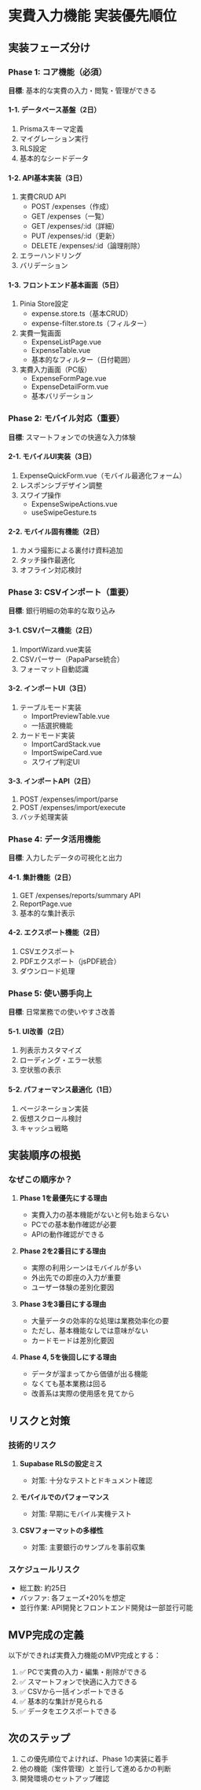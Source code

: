 # 実費入力機能 実装優先順位

## 実装フェーズ分け

### Phase 1: コア機能（必須）
**目標**: 基本的な実費の入力・閲覧・管理ができる

#### 1-1. データベース基盤（2日）
1. Prismaスキーマ定義
2. マイグレーション実行
3. RLS設定
4. 基本的なシードデータ

#### 1-2. API基本実装（3日）
1. 実費CRUD API
   - POST /expenses（作成）
   - GET /expenses（一覧）
   - GET /expenses/:id（詳細）
   - PUT /expenses/:id（更新）
   - DELETE /expenses/:id（論理削除）
2. エラーハンドリング
3. バリデーション

#### 1-3. フロントエンド基本画面（5日）
1. Pinia Store設定
   - expense.store.ts（基本CRUD）
   - expense-filter.store.ts（フィルター）
2. 実費一覧画面
   - ExpenseListPage.vue
   - ExpenseTable.vue
   - 基本的なフィルター（日付範囲）
3. 実費入力画面（PC版）
   - ExpenseFormPage.vue
   - ExpenseDetailForm.vue
   - 基本バリデーション

### Phase 2: モバイル対応（重要）
**目標**: スマートフォンでの快適な入力体験

#### 2-1. モバイルUI実装（3日）
1. ExpenseQuickForm.vue（モバイル最適化フォーム）
2. レスポンシブデザイン調整
3. スワイプ操作
   - ExpenseSwipeActions.vue
   - useSwipeGesture.ts

#### 2-2. モバイル固有機能（2日）
1. カメラ撮影による裏付け資料追加
2. タッチ操作最適化
3. オフライン対応検討

### Phase 3: CSVインポート（重要）
**目標**: 銀行明細の効率的な取り込み

#### 3-1. CSVパース機能（2日）
1. ImportWizard.vue実装
2. CSVパーサー（PapaParse統合）
3. フォーマット自動認識

#### 3-2. インポートUI（3日）
1. テーブルモード実装
   - ImportPreviewTable.vue
   - 一括選択機能
2. カードモード実装
   - ImportCardStack.vue
   - ImportSwipeCard.vue
   - スワイプ判定UI

#### 3-3. インポートAPI（2日）
1. POST /expenses/import/parse
2. POST /expenses/import/execute
3. バッチ処理実装

### Phase 4: データ活用機能
**目標**: 入力したデータの可視化と出力

#### 4-1. 集計機能（2日）
1. GET /expenses/reports/summary API
2. ReportPage.vue
3. 基本的な集計表示

#### 4-2. エクスポート機能（2日）
1. CSVエクスポート
2. PDFエクスポート（jsPDF統合）
3. ダウンロード処理

### Phase 5: 使い勝手向上
**目標**: 日常業務での使いやすさ改善

#### 5-1. UI改善（2日）
1. 列表示カスタマイズ
2. ローディング・エラー状態
3. 空状態の表示

#### 5-2. パフォーマンス最適化（1日）
1. ページネーション実装
2. 仮想スクロール検討
3. キャッシュ戦略

## 実装順序の根拠

### なぜこの順序か？

1. **Phase 1を最優先にする理由**
   - 実費入力の基本機能がないと何も始まらない
   - PCでの基本動作確認が必要
   - APIの動作確認ができる

2. **Phase 2を2番目にする理由**
   - 実際の利用シーンはモバイルが多い
   - 外出先での即座の入力が重要
   - ユーザー体験の差別化要因

3. **Phase 3を3番目にする理由**
   - 大量データの効率的な処理は業務効率化の要
   - ただし、基本機能なしでは意味がない
   - カードモードは差別化要因

4. **Phase 4, 5を後回しにする理由**
   - データが溜まってから価値が出る機能
   - なくても基本業務は回る
   - 改善系は実際の使用感を見てから

## リスクと対策

### 技術的リスク
1. **Supabase RLSの設定ミス**
   - 対策: 十分なテストとドキュメント確認

2. **モバイルでのパフォーマンス**
   - 対策: 早期にモバイル実機テスト

3. **CSVフォーマットの多様性**
   - 対策: 主要銀行のサンプルを事前収集

### スケジュールリスク
- 総工数: 約25日
- バッファ: 各フェーズ+20%を想定
- 並行作業: API開発とフロントエンド開発は一部並行可能

## MVP完成の定義

以下ができれば実費入力機能のMVP完成とする：

1. ✅ PCで実費の入力・編集・削除ができる
2. ✅ スマートフォンで快適に入力できる
3. ✅ CSVから一括インポートできる
4. ✅ 基本的な集計が見られる
5. ✅ データをエクスポートできる

## 次のステップ

1. この優先順位でよければ、Phase 1の実装に着手
2. 他の機能（案件管理）と並行して進めるかの判断
3. 開発環境のセットアップ確認